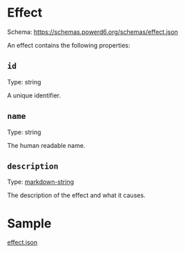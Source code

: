 # Effect

Schema: https://schemas.powerd6.org/schemas/effect.json

An effect contains the following properties:

## `id`

Type: string

A unique identifier.

## `name`

Type: string

The human readable name.

## `description`

Type: [markdown-string](markdown-string.md)

The description of the effect and what it causes.

# Sample

[effect.json](examples/effect.json ':include :type=code')